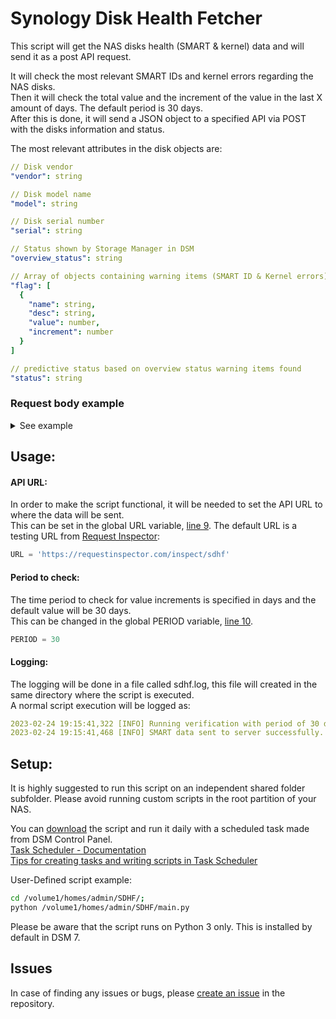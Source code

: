 # Synology Disk Health Fetcher
This script will get the NAS disks health (SMART & kernel) data and will send it as a post API request.  
  
It will check the most relevant SMART IDs and kernel errors regarding the NAS disks.  
Then it will check the total value and the increment of the value in the last X amount of days. The default period is 30 days.  
After this is done, it will send a JSON object to a specified API via POST with the disks information and status.  

The most relevant attributes in the disk objects are:
```yaml
// Disk vendor
"vendor": string

// Disk model name
"model": string

// Disk serial number
"serial": string

// Status shown by Storage Manager in DSM
"overview_status": string

// Array of objects containing warning items (SMART ID & Kernel errors) with all time values and increments
"flag": [
  {
    "name": string,
    "desc": string,
    "value": number,
    "increment": number
  }
]

// predictive status based on overview status warning items found
"status": string
```

### Request body example
<details>
  <summary>See example</summary>
  
  ```yaml
  {
    "NAS_SN": "XXXXX",
    "disks": [
      // Healthy disk
      {
        "adv_damage_weight": "0",
        "adv_status": "not_support",
        "bad_sec_ct": "0",
        "below_remain_life_thr": "0",
        "capacity": "4000787030016",
        "container": "DS1019+",
        "dsl_attr": [
          [
            "403",
            "57",
            "1",
            "1",
            "0",
            "0",
            "0"
          ],
          [...]
        ],
        "erase_time": "366",
        "exc_bad_sec_ct": "",
        "firm": "1401",
        "firmware": "1401",
        "hibernation": {
          "deepsleep": 3,
          "hibernation": 1
        },
        "ihm_code": "",
        "ihm_status": "not_support",
        "ihm_test_log": [],
        "ihm_weight": 0,
        "ironwolf": "0",
        "kernel_err": {
          "icrc": 0,
          "idnf": 0,
          "reset_fail": 0,
          "retry": 0,
          "timeout": 0,
          "unc": 0
        },
        "model": "HAT5300-4T",
        "overview_status": "normal",
        "overview_weight": 0,
        "path": "/dev/sdc",
        "remain_life": "-1",
        "serial": "XXXXX",
        "slot": "3",
        "smart": "normal",
        "smart_attr": [
          [
            "1",
            "100",
            "100",
            "050",
            "0"
          ],
          [...]
        ],
        "smart_damage_weight": "0",
        "smart_disable": 0,
        "smart_info": "normal",
        "smart_suppress": 0,
        "smart_test": "normal",
        "smart_test_disable": 0,
        "smart_test_log": [],
        "smart_test_suppress": 0,
        "smart_weight": 0,
        "temperature": "22",
        "type": "HDD",
        "vendor": "Synology",
        "wdda_code": -1,
        "wdda_result": "not_support",
        "flag": [],
        "status": "normal"
      },

      // Unhealthy disk
      {
        "adv_damage_weight": "0",
        "adv_status": "not_support",
        "bad_sec_ct": "2",
        "below_remain_life_thr": "0",
        "capacity": "3000592982016",
        "container": "DS1019+",
        "dsl_attr": [],
        "erase_time": "360",
        "exc_bad_sec_ct": "",
        "firm": "01.01L01",
        "firmware": "01.01L01",
        "hibernation": {
          "deepsleep": 21,
          "hibernation": 3
        },
        "ihm_code": "",
        "ihm_status": "not_support",
        "ihm_test_log": [],
        "ihm_weight": 0,
        "ironwolf": "0",
        "kernel_err": {
          "icrc": 0,
          "idnf": 0,
          "reset_fail": 0,
          "retry": 0,
          "timeout": 0,
          "unc": 3
        },
        "model": "WD3001FAEX-00MJRA0",
        "overview_status": "normal",
        "overview_weight": 0,
        "path": "/dev/sde",
        "remain_life": "-1",
        "serial": "XXXXX",
        "slot": "5",
        "smart": "normal",
        "smart_attr": [
          [
            "1",
            "200",
            "200",
            "051",
            "0"
          ],
          [...]
        ],
        "smart_damage_weight": "0",
        "smart_disable": 0,
        "smart_info": "normal",
        "smart_suppress": 0,
        "smart_test": "normal",
        "smart_test_disable": 0,
        "smart_test_log": [
          {
            "result": "smart_complete",
            "time": "2023/02/17 00:00:02",
            "type": "quick"
          },
          {
            "result": "smart_complete",
            "time": "2023/01/18 13:33:56",
            "type": "extend"
          }
        ],
        "smart_test_suppress": 0,
        "smart_weight": 0,
        "temperature": "28",
        "type": "HDD",
        "vendor": "WDC",
        "wdda_code": -1,
        "wdda_result": "not_support",
        "flag": [
          {
            "name": "Uncorrectable Sector Count",
            "desc": "The total number of uncorrectable errors when reading/writing a sector. A rise in the value of this attribute indicates defects of the disk surface and/or problems in the mechanical subsystem.",
            "value": 2,
            "increment": 2
          },
          {
            "name": "UDMA CRC Error Count",
            "desc": "The number of errors in data transfer via the interface cable as determined by ICRC (Interface Cyclic Redundancy Check).",
            "value": 1,
            "increment": 0
          },
          {
            "name": "Multi-Zone Error Rate",
            "desc": "The total number of errors when writing a sector.",
            "value": 20,
            "increment": 20
          },
          {
            "name": "Uncorrectable error",
            "desc": "Uncorrectable error - often due to bad sectors on the disk.",
            "value": 3,
            "increment": 3
          }
        ],
        "status": "warning"
      }
    ]
  }
  ```
</details>

## Usage:
#### API URL:
In order to make the script functional, it will be needed to set the API URL to where the data will be sent.  
This can be set in the global URL variable, [line 9](https://github.com/joeperpetua/Synology-Disk-Health-Fetcher/blob/main/main.py?plain=1#L9). The default URL is a testing URL from [Request Inspector](https://requestinspector.com):
```python
URL = 'https://requestinspector.com/inspect/sdhf'
```
#### Period to check:
The time period to check for value increments is specified in days and the default value will be 30 days.  
This can be changed in the global PERIOD variable, [line 10](https://github.com/joeperpetua/Synology-Disk-Health-Fetcher/blob/main/main.py?plain=1#L10).
```python
PERIOD = 30
```
#### Logging:
The logging will be done in a file called sdhf.log, this file will created in the same directory where the script is executed.  
A normal script execution will be logged as:
```yaml
2023-02-24 19:15:41,322 [INFO] Running verification with period of 30 days.
2023-02-24 19:15:41,468 [INFO] SMART data sent to server successfully.
```

## Setup:
It is highly suggested to run this script on an independent shared folder subfolder. Please avoid running custom scripts in the root partition of your NAS.  
  
You can [download](https://github.com/joeperpetua/Synology-Disk-Health-Fetcher/releases) the script and run it daily with a scheduled task made from DSM Control Panel.  
[Task Scheduler - Documentation](https://kb.synology.com/DSM/help/DSM/AdminCenter/system_taskscheduler?version=7)  
[Tips for creating tasks and writing scripts in Task Scheduler](https://kb.synology.com/DSM/tutorial/common_mistake_in_task_scheduler_script)  
  
User-Defined script example:
```bash
cd /volume1/homes/admin/SDHF/;
python /volume1/homes/admin/SDHF/main.py
```
  
Please be aware that the script runs on Python 3 only. This is installed by default in DSM 7.


## Issues
In case of finding any issues or bugs, please [create an issue](https://github.com/joeperpetua/Synology-Disk-Health-Fetcher/issues/new) in the repository.


